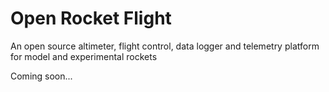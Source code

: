 # Open Rocket Flight
An open source altimeter, flight control, data logger and telemetry platform for model and experimental rockets

Coming soon...
